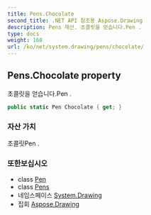 ```yaml
---
title: Pens.Chocolate
second_title: .NET API 참조용 Aspose.Drawing
description: Pens 재산. 초콜릿을 얻습니다.Pen .
type: docs
weight: 160
url: /ko/net/system.drawing/pens/chocolate/
---
```

## Pens.Chocolate property

초콜릿을 얻습니다.Pen .

```csharp
public static Pen Chocolate { get; }
```

### 자산 가치

초콜릿Pen .

### 또한보십시오

* class [Pen](../../pen/)
* class [Pens](../)
* 네임스페이스 [System.Drawing](../../pens/)
* 집회 [Aspose.Drawing](../../../)


